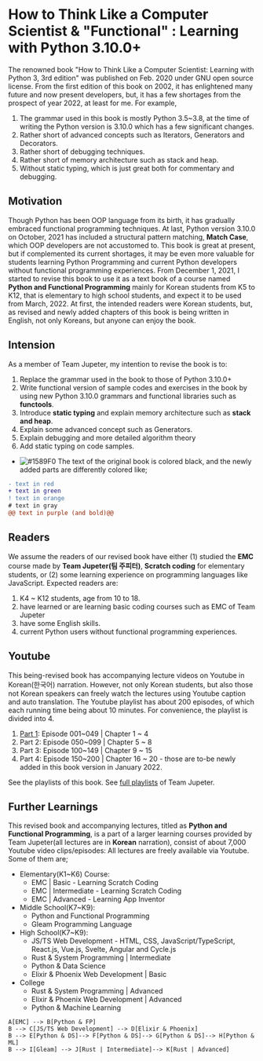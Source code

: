 

# How to Think Like a Computer Scientist & "Functional" : Learning with Python 3.10.0+

The renowned book "How to Think Like a Computer Scientist: Learning with Python 3, 3rd edition" was published on Feb. 2020 under GNU open source license.
From the first edition of this book on 2002, it has enlightened many future and now present developers, but, it has a few shortages from the prospect of year 2022, at least for me. For example,
 1. The grammar used in this book is mostly Python 3.5~3.8, at the time of writing the Python version is 3.10.0 which has a few significant changes.
 2. Rather short of advanced concepts such as Iterators, Generators and Decorators.
 3. Rather short of debugging techniques.
 4. Rather short of memory architecture such as stack and heap.
 5. Without static typing, which is just great both for commentary and debugging.

## Motivation
Though Python has been OOP language from its birth, it has gradually embraced functional programming techniques. At last, Python
 version 3.10.0 on October, 2021 has included a structural pattern matching, **Match Case**, which OOP developers are not accustomed to.
This book is great at present, but if complemented its current shortages, it may be even more valuable for students learning Python Programming and current Python developers without functional programming experiences.
From December 1, 2021, I started to revise this book to use it as a text book of a course named **Python and Functional Programming** mainly for Korean students from K5 to K12, that is elementary to high school students, and expect it to be used from March, 2022.
At first, the intended readers were Korean students, but, as revised and newly added chapters of this book is being written in English, not only Koreans, but anyone can enjoy the book.

## Intension
As a member of Team Jupeter, my intention to revise the book is to:
 1. Replace the grammar used in the book to those of Python 3.10.0+
 2. Write functional version of sample codes and exercises in the book by using new Python 3.10.0 grammars and functional libraries such as **functools**.
 3. Introduce **static typing** and explain memory architecture such as **stack and heap**.
 4. Explain some advanced concept such as Generators.
 5. Explain debugging and more detailed algorithm theory
 6. Add static typing on code samples.

- ![#1589F0](https://via.placeholder.com/15/1589F0/000000?text=+) The text of the original book is colored black, and the newly added parts are differently colored like;
```diff
- text in red
+ text in green
! text in orange
# text in gray
@@ text in purple (and bold)@@
```

## Readers
We assume the readers of our revised book have either (1) studied the **EMC** course made by **Team Jupeter(팀 주피터)**, **Scratch coding** for elementary students, or (2) some learning experience on programming languages like JavaScript.
 Expected readers are:
 1. K4 ~ K12 students, age from 10 to 18.
 2. have learned or are learning basic coding courses such as EMC of Team Jupeter
 3. have some English skills.
 4. current Python users without functional programming experiences.

## Youtube
This being-revised book has accompanying lecture videos on Youtube in Korean(한국어) narration. However, not only Korean students, but also those not Korean speakers can freely watch the lectures using Youtube caption and auto translation.
The Youtube playlist has about 200 episodes, of which each running time being about 10 minutes. For convenience, the playlist is divided into 4.

 1. [Part 1](https://www.youtube.com/watch?v=XyjbAeIj4oA&list=PLlSZlNj22M7RjeCn-sYRHkns9j_gtc2tf): Episode 001~049 | Chapter 1 ~ 4
 2. Part 2: Episode 050~099 | Chapter 5 ~ 8
 3. Part 3: Episode 100~149 | Chapter 9 ~ 15
 4. Part 4: Episode 150~200 | Chapter 16 ~ 20 - those are to-be newly added in this book version in January 2022.

See the playlists of this book.
See [full playlists](https://www.youtube.com/channel/UCxnsWjMKyb6px5lDiqInDHA/playlists) of Team Jupeter.

## Further Learnings

This revised book and accompanying lectures, titled as **Python and Functional Programming**, is a part of a larger learning courses provided by Team Jupeter(all lectures are in **Korean** narration), consist of about 7,000 Youtube video clips/episodes:
All lectures are freely available via Youtube. Some of them are;
 - Elementary(K1~K6) Course:
	 - EMC | Basic - Learning Scratch Coding
	 - EMC | Intermediate - Learning Scratch Coding
	 - EMC | Advanced - Learning App Inventor
 - Middle School(K7~K9):
	 - Python and Functional Programming
	 - Gleam Programming Language
 - High School(K7~K9):
	 - JS/TS Web Development - HTML, CSS, JavaScript/TypeScript, React.js, Vue.js, Svelte, Angular and Cycle.js
	 - Rust & System Programming | Intermediate
	 - Python & Data Science
	 - Elixir & Phoenix Web Development | Basic
 - College
	 - Rust & System Programming | Advanced
	 - Elixir & Phoenix Web Development | Advanced
	 - Python & Machine Learning

```mermaid
A[EMC] --> B[Python & FP]
B --> C[JS/TS Web Development] --> D[Elixir & Phoenix]
B --> E[Python & DS]--> F[Python & DS]--> G[Python & DS]--> H[Python & ML]
B --> I[Gleam] --> J[Rust | Intermediate]--> K[Rust | Advanced]
```

